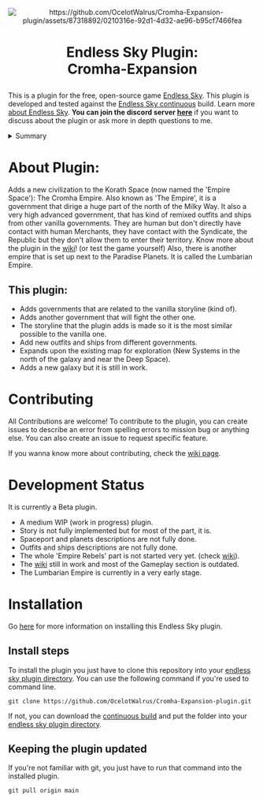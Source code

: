 <p align=center><img src="https://github.com/OcelotWalrus/Cromha-Expansion-plugin/assets/87318892/0210316e-92d1-4d32-ae96-b95cf7466fea" alt="https://github.com/OcelotWalrus/Cromha-Expansion-plugin/assets/87318892/0210316e-92d1-4d32-ae96-b95cf7466fea" /></p>

<h1><p align=center>Endless Sky Plugin:<br />Cromha-Expansion</p></h1>

This is a plugin for the free, open-source game [Endless Sky][es]. This plugin
is developed and tested against the [Endless Sky continuous][continuous] build.
Learn more [about Endless Sky][esweb].
**You can join the discord server [here](https://discord.gg/tafa8dVH5Q)** if you want to discuss about the plugin or ask more in depth questions to me.


<details>

  <summary>Summary</summary>

* [About plugin](#about-plugin)
    * [This plugin](#this-plugin)
* [Contributing](#contributing)
* [Development status](#development-status)
* [Installation](#installation)
    * [Install steps](#install-steps)
    * [Keeping the plugin updated](#keeping-the-plugin-updated)

</details>

# About Plugin:

Adds a new civilization to the Korath Space (now named the 'Empire Space'): The Cromha Empire. Also known as 'The Empire', it is a government that dirige a huge part of the north of the Milky Way. It also a very high advanced government, that has kind of remixed outfits and ships from other vanilla governments. They are human but don't directly have contact with human Merchants, they have contact with the Syndicate, the Republic but they don't allow them to enter their territory. Know more about the plugin in the [wiki](https://github.com/OcelotWalrus/Cromha-Expansion-plugin/wiki)! (or test the game yourself) Also, there is another empire that is set up next to the Paradise Planets. It is called the Lumbarian Empire.
## This plugin:

* Adds governments that are related to the vanilla storyline (kind of).
* Adds another government that will fight the other one.
* The storyline that the plugin adds is made so it is the most similar possible to the vanilla one.
* Add new outfits and ships from different governments.
* Expands upon the existing map for exploration (New Systems in the north of the galaxy and near the Deep Space).
* Adds a new galaxy but it is still in work.

# Contributing

All Contributions are welcome!
To contribute to the plugin, you can create issues to describe an error from spelling errors to mission bug or anything else.
You can also create an issue to request specific feature.

If you wanna know more about contributing, check the [wiki page](https://github.com/OcelotWalrus/Cromha-Expansion-plugin/wiki/Contributor-Guide).

# Development Status
It is currently a Beta plugin.

* A medium WIP (work in progress) plugin.
* Story is not fully implemented but for most of the part, it is.
* Spaceport and planets descriptions are not fully done.
* Outfits and ships descriptions are not fully done.
* The whole 'Empire Rebels' part is not started very yet. (check [wiki](https://github.com/OcelotWalrus/Cromha-Expansion-plugin/wiki/Governments-&-Major-Factions)).
* The [wiki](https://github.com/OcelotWalrus/Cromha-Expansion-plugin/wiki/) still in work and most of the Gameplay section is outdated.
* The Lumbarian Empire is currently in a very early stage.

# Installation
Go [here](https://github.com/OcelotWalrus/Cromha-Expansion-plugin/wiki/User-Guide) for more information on installing this Endless Sky plugin.

## Install steps

To install the plugin you just have to clone this repository into your [endless sky plugin directory](https://github.com/endless-sky/endless-sky/wiki/CreatingPlugins).
You can use the following command if you're used to command line.

```
git clone https://github.com/OcelotWalrus/Cromha-Expansion-plugin.git
```

 If not, you can download the [continuous build](https://github.com/OcelotWalrus/Cromha-Expansion-plugin/releases/tag/continuous) and put the folder into your [endless sky plugin directory](https://github.com/endless-sky/endless-sky/wiki/CreatingPlugins).

## Keeping the plugin updated
If you're not familiar with git, you just have to run that command into the installed plugin.

```
git pull origin main
```

[es]: https://github.com/endless-sky/endless-sky
[continuous]: https://github.com/endless-sky/endless-sky/releases/tag/continuous
[esweb]: https://endless-sky.github.io/

